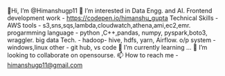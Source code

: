 
👋Hi, I’m @Himanshugp11
👀 I’m interested in Data Engg. and AI. 
Frontend development work - https://codepen.io/himanshu_gupta 
Technical Skills - 
AWS tools - s3,sns,sqs,lambda,cloudwatch,athena,ami,ec2,emr.
progarmming language - python ,C++,pandas, numpy, pyspark,boto3, wraggler.
big data Tech. - hadoop- hive, hdfs, yarn, Airflow. 
o/p system - windows,linux
other - git hub, vs code 
🌱 I’m currently learning ... 
💞️ I’m looking to collaborate on opensourse.
📫 How to reach me - himanshugp11@gmail.com
<!---
Himanshugp11/Himanshugp11 is a ✨ special ✨ repository because its `README.md` (this file) appears on your GitHub profile.
You can click the Preview link to take a look at your changes.
--->
